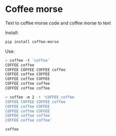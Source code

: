 # Coffee morse

Text to coffee morse code and coffee morse to text

Install:
```bash
pip install coffee-morse
```

Use: 
```bash
> coffee -t 'coffee'
COFFEE coffee
COFFEE COFFEE COFFEE coffee
COFFEE coffee COFFEE
COFFEE coffee COFFEE
COFFEE coffee coffee
COFFEE coffee coffee

> coffee -m 2 -t 'COFFEE coffee
COFFEE COFFEE COFFEE coffee
COFFEE coffee COFFEE
COFFEE coffee COFFEE
COFFEE coffee coffee
COFFEE coffee coffee'

coffee
```
